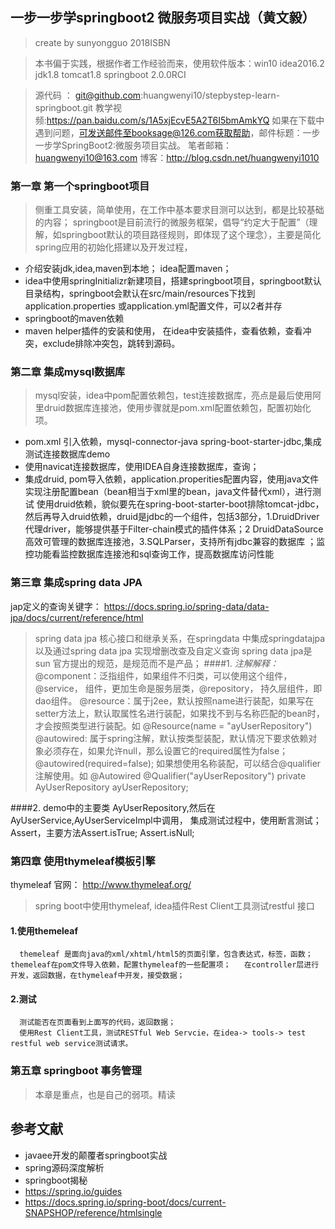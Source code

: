 ## 一步一步学springboot2 微服务项目实战（黄文毅）

> create by sunyongguo  2018ISBN

> 本书偏于实践，根据作者工作经验而来，使用软件版本：win10 idea2016.2 jdk1.8 tomcat1.8 springboot 2.0.0RCI

> 源代码 ： git@github.com:huangwenyi10/stepbystep-learn-springboot.git  教学视频:https://pan.baidu.com/s/1A5xjEcvE5A2T6I5bmAmkYQ
> 如果在下载中遇到问题，可发送邮件至booksage@126.com获取帮助，邮件标题：一步一步学SpringBoot2:微服务项目实战。
> 笔者邮箱：huangwenyi10@163.com  博客：http://blog.csdn.net/huangwenyi1010


### 第一章 第一个springboot项目
>  侧重工具安装，简单使用，在工作中基本要求目测可以达到，都是比较基础的内容；
      springboot是目前流行的微服务框架，倡导“约定大于配置”（理解，如springboot默认的项目路径规则，即体现了这个理念），主要是简化spring应用的初始化搭建以及开发过程，
   * 介绍安装jdk,idea,maven到本地； idea配置maven；
   * idea中使用springInitializr新建项目，搭建springboot项目，springboot默认目录结构，springboot会默认在src/main/resources下找到application.properties 或application.yml配置文件，可以2者并存
   * springboot的maven依赖
   * maven helper插件的安装和使用， 在idea中安装插件，查看依赖，查看冲突，exclude排除冲突包，跳转到源码。

### 第二章 集成mysql数据库
> mysql安装，idea中pom配置依赖包，test连接数据库，亮点是最后使用阿里druid数据库连接池，使用步骤就是pom.xml配置依赖包，配置初始化项。
   * pom.xml 引入依赖，mysql-connector-java spring-boot-starter-jdbc,集成测试连接数据库demo
   * 使用navicat连接数据库，使用IDEA自身连接数据库，查询；
   * 集成druid, pom导入依赖，application.properities配置内容，使用java文件实现注册配置bean（bean相当于xml里的bean，java文件替代xml），进行测试
      使用druid依赖，貌似要先在spring-boot-starter-boot排除tomcat-jdbc，然后再导入druid依赖，druid是jdbc的一个组件，包括3部分，1.DruidDriver代理driver，能够提供基于Filter-chain模式的插件体系；2
      DruidDataSource高效可管理的数据库连接池，3.SQLParser，支持所有jdbc兼容的数据库 ；监控功能看监控数据库连接池和sql查询工作，提高数据库访问性能
  
### 第三章 集成spring data JPA
  jap定义的查询关键字： https://docs.spring.io/spring-data/data-jpa/docs/current/reference/html
> spring data jpa 核心接口和继承关系，在springdata 中集成springdatajpa 以及通过spring data jpa 实现增删改查及自定义查询
   spring data jpa是sun 官方提出的规范，是规范而不是产品； 
####1. *注解解释：*
      @component：泛指组件，如果组件不归类，可以使用这个组件， @service， 组件，更加生命是服务层类，@repository， 持久层组件，即dao组件。
      @resource：属于j2ee，默认按照name进行装配，如果写在setter方法上，默认取属性名进行装配，如果找不到与名称匹配的bean时，才会按照类型进行装配。如 @Resource(name = "ayUserRepository")
      @autowired: 属于spring注解，默认按类型装配，默认情况下要求依赖对象必须存在，如果允许null，那么设置它的required属性为false； @autowired(required=false);
       如果想使用名称装配，可以结合@qualifier注解使用。如
       @Autowired
       @Qualifier("ayUserRepository")
       private AyUserRepository ayUserRepository;

####2. demo中的主要类
      AyUserRepository,然后在AyUserService,AyUserServiceImpl中调用， 集成测试过程中，使用断言测试；Assert，主要方法Assert.isTrue; Assert.isNull;
   
   
### 第四章 使用thymeleaf模板引擎
thymeleaf 官网： http://www.thymeleaf.org/
> spring boot中使用thymeleaf, idea插件Rest Client工具测试restful 接口
#### 1.使用themeleaf  
      themeleaf 是面向java的xml/xhtml/html5的页面引擎，包含表达式，标签，函数；  themeleaf在pom文件导入依赖，配置thymeleaf的一些配置项；   在controller层进行开发，返回数据，在thymeleaf中开发，接受数据；
#### 2.测试
      测试能否在页面看到上面写的代码，返回数据；
      使用Rest Client工具，测试RESTful Web Servcie，在idea-> tools-> test restful web service测试请求。

### 第五章 springboot 事务管理
> 本章是重点，也是自己的弱项。精读






## 参考文献
 * javaee开发的颠覆者springboot实战
 * spring源码深度解析
 * springboot揭秘
 * https://spring.io/guides
 * https://docs.spring.io/spring-boot/docs/current-SNAPSHOP/reference/htmlsingle
